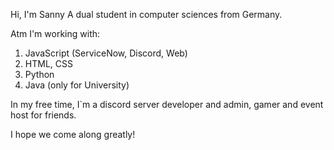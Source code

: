 Hi, I'm Sanny
A dual student in computer sciences from Germany.  

Atm I'm working with:
1. JavaScript (ServiceNow, Discord, Web)
2. HTML, CSS
3. Python
4. Java (only for University)

In my free time, I`m a discord server developer and admin, gamer and event host for friends. 

I hope we come along greatly!

<!---
Sanny64/Sanny64 is a ✨ special ✨ repository because its `README.md` (this file) appears on your GitHub profile.
You can click the Preview link to take a look at your changes.
--->
